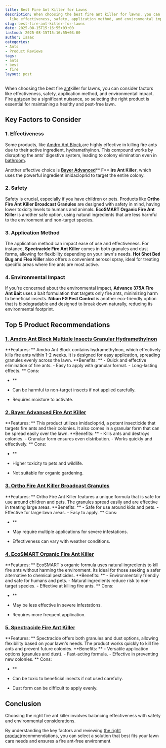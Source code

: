 ```yaml
---
title: Best Fire Ant Killer for Lawns
description: When choosing the best fire ant killer for lawns, you can consider factors
  like effectiveness, safety, application method, and environmental impact.
slug: best-fire-ant-killer-for-lawns
date: 2025-08-15T15:16:55+03:00
lastmod: 2025-08-15T15:16:55+03:00
author: Isaac
categories:
- Ants
- Product Reviews
tags:
- ants
- best
- fire
layout: post
---
```

When choosing the best fire [ant](http://ipm.ucanr.edu/PMG/PESTNOTES/pn7487.html)killer for lawns, you can consider factors like effectiveness, safety, application method, and environmental impact. Fire [ants](https://pestpolicy.com/best-fire-ant-killer/)can be a significant nuisance, so selecting the right product is essential for maintaining a healthy and pest-free lawn.

##  Key Factors to Consider

###  **1. Effectiveness**

Some products, like [Amdro Ant Block](https://www.amazon.com/dp/B002YJOSBW/?tag=p-policy-20),are highly effective in killing fire ants due to their active ingredient, hydramethylnon. This compound works by disrupting the ants' digestive system, leading to colony elimination even in [bathroom](https://pestpolicy.com/how-to-get-rid-of-ants-in-the-bathroom/).

Another effective choice is [**Bayer Advanced**](https://www.amazon.com/dp/B0052V1HZE/?tag=p-policy-20)** F** **ire Ant Killer**, which uses the powerful ingredient imidacloprid to target the entire colony.

###  **2. Safety**

Safety is crucial, especially if you have children or pets. Products like **Ortho Fire Ant Killer Broadcast Granules** are designed with safety in mind, having lower toxicity levels to humans and animals. **EcoSMART Organic Fire Ant Killer** is another safe option, using natural ingredients that are less harmful to the environment and non-target species.

###  **3. Application Method**

The application method can impact ease of use and effectiveness. For instance, **Spectracide Fire Ant Killer** comes in both granules and dust forms, allowing for flexibility depending on your lawn's needs. **Hot Shot Bed Bug and Flea Killer** also offers a convenient aerosol spray, ideal for treating specific areas where fire ants are most active.

###  **4. Environmental Impact**

If you're concerned about the environmental impact, **Advance 375A Fire Ant Bait** uses a bait formulation that targets only fire ants, minimizing harm to beneficial insects. **Niban FG Pest Control** is another eco-friendly option that is biodegradable and designed to break down naturally, reducing its environmental footprint.

##  Top 5 Product Recommendations

###  [1. Amdro Ant Block Multiple Insects Granular Hydramethylnon](https://www.amazon.com/dp/B002YJOSBW/?tag=p-policy-20)

**Features: ** Amdro Ant Block contains hydramethylnon, which effectively kills fire ants within 1-2 weeks. It is designed for easy application, spreading granules evenly across the lawn. **Benefits: ** - Quick and effective elimination of fire ants. - Easy to apply with granular format. - Long-lasting effects. **
Cons:

- **

- Can be harmful to non-target insects if not applied carefully.

- Requires moisture to activate.

###  [**2. Bayer Advanced Fire Ant Killer**](https://www.amazon.com/dp/B0052V1HZE/?tag=p-policy-20)

**Features: ** This product utilizes imidacloprid, a potent insecticide that targets fire ants and their colonies. It also comes in a granular form that can be spread easily over the lawn. **Benefits: ** - Kills ants and destroys colonies. - Granular form ensures even distribution. - Works quickly and effectively. **
Cons:

- **

- Higher toxicity to pets and wildlife.

- Not suitable for organic gardening.

###  [**3. Ortho Fire Ant Killer Broadcast Granules**](https://www.amazon.com/dp/B071L8K4DY/?tag=p-policy-20)

**Features: ** Ortho Fire Ant Killer features a unique formula that is safe for use around children and pets. The granules spread easily and are effective in treating large areas. **Benefits: ** - Safe for use around kids and pets. - Effective for large lawn areas. - Easy to apply. **
Cons:

- **

- May require multiple applications for severe infestations.

- Effectiveness can vary with weather conditions.

###  [**4. EcoSMART Organic Fire Ant Killer**](https://www.amazon.com/dp/B003BUNMBK/?tag=p-policy-20)

**Features: ** EcoSMART's organic formula uses natural ingredients to kill fire ants without harming the environment. Its ideal for those seeking a safer alternative to chemical pesticides. **Benefits: ** - Environmentally friendly and safe for humans and pets. - Natural ingredients reduce risk to non-target species. - Effective at killing fire ants. **
Cons:

- **

- May be less effective in severe infestations.

- Requires more frequent application.

###  [**5. Spectracide Fire Ant Killer**](https://www.amazon.com/dp/B0196KL23I/?tag=p-policy-20)

**Features: ** Spectracide offers both granules and dust options, allowing flexibility based on your lawn's needs. The product works quickly to kill fire ants and prevent future colonies. **Benefits: ** - Versatile application options (granules and dust). - Fast-acting formula. - Effective in preventing new colonies. **
Cons:

- **

- Can be toxic to beneficial insects if not used carefully.

- Dust form can be difficult to apply evenly.

##  Conclusion

Choosing the right fire ant killer involves balancing effectiveness with safety and environmental considerations.

By understanding the key factors and reviewing [the right product](https://pestpolicy.com/[best](https://pestpolicy.com/best-ant-killer/)-ant-killer/)recommendations, you can select a solution that best fits your lawn care needs and ensures a fire ant-free environment.
